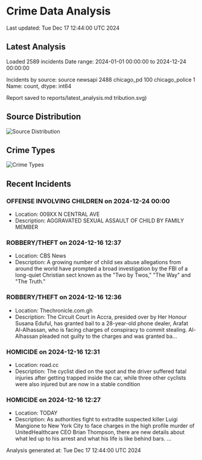 # Crime Data Analysis
Last updated: Tue Dec 17 12:44:00 UTC 2024

## Latest Analysis

Loaded 2589 incidents
Date range: 2024-01-01 00:00:00 to 2024-12-24 00:00:00

Incidents by source:
source
newsapi           2488
chicago_pd         100
chicago_police       1
Name: count, dtype: int64

Report saved to reports/latest_analysis.md
tribution.svg)

## Source Distribution
![Source Distribution](images/source_distribution.svg)

## Crime Types
![Crime Types](images/crime_types.svg)

## Recent Incidents

### OFFENSE INVOLVING CHILDREN on 2024-12-24 00:00
- Location: 009XX N CENTRAL AVE
- Description: AGGRAVATED SEXUAL ASSAULT OF CHILD BY FAMILY MEMBER


### ROBBERY/THEFT on 2024-12-16 12:37
- Location: CBS News
- Description: A growing number of child sex abuse allegations from around the world have prompted a broad investigation by the FBI of a long-quiet Christian sect known as the "Two by Twos," "The Way" and "The Truth."


### ROBBERY/THEFT on 2024-12-16 12:36
- Location: Thechronicle.com.gh
- Description: The Circuit Court in Accra, presided over by Her Honour Susana Eduful, has granted bail to a 28-year-old phone dealer, Arafat Al-Alhassan, who is facing charges of conspiracy to commit stealing. Al-Alhassan pleaded not guilty to the charges and was granted ba…


### HOMICIDE on 2024-12-16 12:31
- Location: road.cc
- Description: The cyclist died on the spot and the driver suffered fatal injuries after getting trapped inside the car, while three other cyclists were also injured but are now in a stable condition


### HOMICIDE on 2024-12-16 12:27
- Location: TODAY
- Description: As authorities fight to extradite suspected killer Luigi Mangione to New York City to face charges in the high profile murder of UnitedHealthcare CEO Brian Thompson, there are new details about what led up to his arrest and what his life is like behind bars. …

Analysis generated at: Tue Dec 17 12:44:00 UTC 2024
